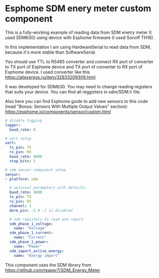 # Esphome SDM enery meter custom component

This is a fully-working example of reading data from SDM enetry meter (I used SDM630) using device with Esphome firmware (I used Sonoff TH16).

In this implementation I am using HardwareSerial to read data from SDM, because it's more stable than SoftwareSerial.

You should use TTL to RS485 converter and connect RX port of converter to TX port of Esphome device and TX port of converter to RX port of Esphome device. I used converter like this https://aliexpress.ru/item/32833209309.html

It was developed for SDM630. You may need to change reading registers that suits your device. You can find all reggisters in sdm/SDM.h file.

Also here you can find Esphome guide to add new sensors to this code (read "Bonus: Sensors With Multiple Output Values" section): https://esphome.io/components/sensor/custom.html

``` YAML
# disable logging
logger:
  baud_rate: 0

# uart setup
uart:
  tx_pin: TX
  rx_pin: RX
  baud_rate: 9600
  stop_bits: 1

# sdm sensor component setup
sensor:
- platform: sdm

  # optional parameters with defaults
  baud_rate: 9600
  tx_pin: TX
  rx_pin: RX
  channel: 1
  dere_pin: -1 # -1 is disabled

  # sdm registers to read and report
  sdm_phase_1_voltage:
    name: "Voltage"
  sdm_phase_1_current:
    name: "Current"
  sdm_phase_1_power:
    name: "Power"
  sdm_import_active_energy:
    name: "Energy import"
```

This component uses the SDM library from https://github.com/reaper7/SDM_Energy_Meter

